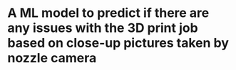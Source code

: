 # A ML model to predict if there are any issues with the 3D print job based on close-up pictures taken by nozzle camera
